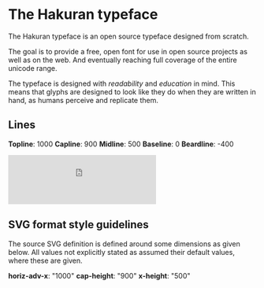 # The Hakuran typeface

The Hakuran typeface is an open source typeface designed from scratch.

The goal is to provide a free, open font for use in open source projects
as well as on the web.
And eventually reaching full coverage of the entire unicode range.

The typeface is designed with *readability* and *education* in mind.
This means that glyphs are designed to look like they do when they are written
in hand, as humans perceive and replicate them.

## Lines
**Topline**: 1000
**Capline**: 900
**Midline**: 500
**Baseline**: 0
**Beardline**: -400

<embed src="https://github.com/cskau/Hakuran-typeface/raw/master/font-template.svg" width="300" height="100" type="image/svg+xml" />

## SVG format style guidelines
The source SVG definition is defined around some dimensions as given below.
All values not explicitly stated as assumed their default values, 
where these are given.

**horiz-adv-x**: "1000"
**cap-height**: "900"
**x-height**: "500"
